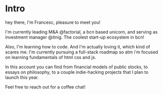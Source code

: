 # Intro
hey there, I'm Francesc, pleasure to meet you!

I'm currently leading M&A @factorial, a bcn based unicorn, and serving as investment manager @itnig. The coolest start-up ecosystem in bcn!

Also, I'm learning how to code. And I'm actually loving it, which kind of scares me. I'm currently pursuing a full-stack roadmap so atm i'm focused on learning fundamentals of html css and js. 

In this account you can find from financial models of public stocks, to essays on philosophy, to a couple indie-hacking projects that I plan to launch this year. 

Feel free to reach out for a coffee chat! 
